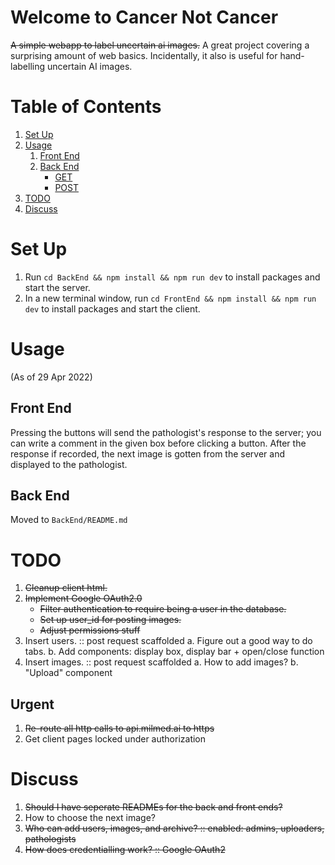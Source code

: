 # Welcome to Cancer Not Cancer
~~A simple webapp to label uncertain ai images.~~
A great project covering a surprising amount of web basics. Incidentally, it also is useful for hand-labelling uncertain AI images.

# Table of Contents
1. [Set Up](#set-up)
2. [Usage](#usage)
    1. [Front End](#front-end)
    2. [Back End](#back-end)
        * [GET](#get)
        * [POST](#post)
3. [TODO](#todo)
4. [Discuss](#discuss)

# Set Up
1. Run `cd BackEnd && npm install && npm run dev` to install packages and start the server.
2. In a new terminal window, run `cd FrontEnd && npm install && npm run dev` to install packages and start the client.

# Usage
(As of 29 Apr 2022)

## Front End
Pressing the buttons will send the pathologist's response to the server; you can write a comment in the given box before clicking a button. After the response if recorded, the next image is gotten from the server and displayed to the pathologist.

## Back End

Moved to `BackEnd/README.md`

# TODO

1. ~~Cleanup client html.~~
2. ~~Implement Google OAuth2.0~~
    - ~~Filter authentication to require being a user in the database.~~
    - ~~Set up user_id for posting images.~~
    - ~~Adjust permissions stuff~~
3. Insert users.    :: post request scaffolded
    a. Figure out a good way to do tabs.
    b. Add components: display box, display bar + open/close function
4. Insert images.   :: post request scaffolded
    a. How to add images?
    b. "Upload" component

## Urgent
1. ~~Re-route all http calls to api.milmed.ai to https~~
2. Get client pages locked under authorization

# Discuss

1. ~~Should I have seperate READMEs for the back and front ends?~~
2. How to choose the next image?
3. ~~Who can add users, images, and archive?        :: enabled: admins, uploaders, pathologists~~
4. ~~How does credentialling work?                  :: Google OAuth2~~